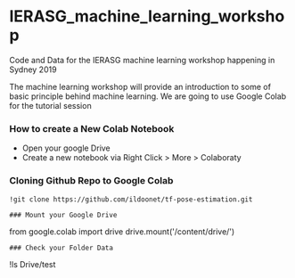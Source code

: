 # IERASG_machine_learning_workshop
Code and Data for the IERASG machine learning workshop happening in Sydney 2019

The machine learning workshop will provide an introduction to some of basic principle behind machine learning.
We are going to use Google Colab for the tutorial session

### How to create a New Colab Notebook
- Open your google Drive
- Create a new notebook via Right Click > More > Colaboraty

### Cloning Github Repo to Google Colab

```
!git clone https://github.com/ildoonet/tf-pose-estimation.git

### Mount your Google Drive

```
from google.colab import drive
drive.mount('/content/drive/')
```
### Check your Folder Data

```
!ls Drive/test
```
